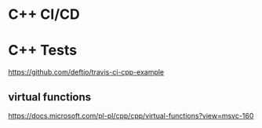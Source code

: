 # C++ CI/CD

# C++ Tests

https://github.com/deftio/travis-ci-cpp-example

## virtual functions 
https://docs.microsoft.com/pl-pl/cpp/cpp/virtual-functions?view=msvc-160

